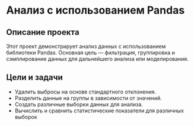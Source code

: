 # Анализ с использованием Pandas

## Описание проекта

Этот проект демонстрирует анализ данных с использованием библиотеки Pandas. Основная цель — фильтрация, группировка и сэмплирование данных для дальнейшего анализа или моделирования.

## Цели и задачи

- Удалить выбросы на основе стандартного отклонения.
- Разделить данные на группы в зависимости от значений.
- Создать различные выборки данных для анализа.
- Вычислить и сравнить статистические показатели для различных выборок
